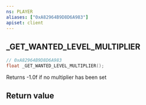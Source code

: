 ```yaml
---
ns: PLAYER
aliases: ["0xA82964B9D8D6A983"]
apiset: client
---
```

## _GET_WANTED_LEVEL_MULTIPLIER

```c
// 0xA82964B9D8D6A983
float _GET_WANTED_LEVEL_MULTIPLIER();
```

Returns -1.0f if no multiplier has been set


## Return value

